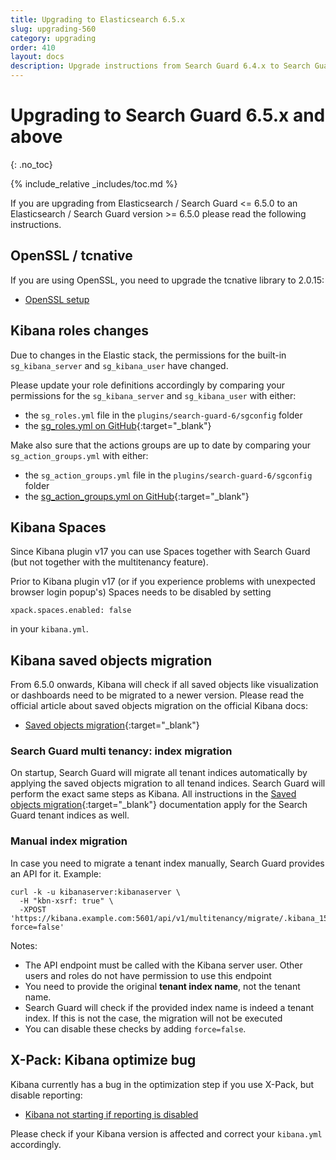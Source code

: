 ```yaml
---
title: Upgrading to Elasticsearch 6.5.x
slug: upgrading-560
category: upgrading
order: 410
layout: docs
description: Upgrade instructions from Search Guard 6.4.x to Search Guard 6.5.x
---
```

<!---
Copryight 2017 floragunn GmbH
-->

# Upgrading to Search Guard 6.5.x and above
{: .no_toc}

{% include_relative _includes/toc.md %}

If you are upgrading from Elasticsearch / Search Guard <= 6.5.0 to an Elasticsearch / Search Guard version >= 6.5.0 please read the following instructions.

## OpenSSL / tcnative

If you are using OpenSSL, you need to upgrade the tcnative library to 2.0.15:

* [OpenSSL setup](tls_openssl.md)


## Kibana roles changes

Due to changes in the Elastic stack, the permissions for the built-in `sg_kibana_server` and `sg_kibana_user` have changed.

Please update your role definitions accordingly by comparing your permissions for the `sg_kibana_server` and `sg_kibana_user` with either:

* the `sg_roles.yml` file in the `plugins/search-guard-6/sgconfig` folder
* the [sg_roles.yml on GitHub](https://github.com/floragunncom/search-guard/blob/13e90b17509e95413e85ea67d2cf105935204dac/sgconfig/sg_roles.yml){:target="_blank"}

Make also sure that the actions groups are up to date by comparing your `sg_action_groups.yml` with either:

* the `sg_action_groups.yml` file in the `plugins/search-guard-6/sgconfig` folder
* the [sg_action_groups.yml on GitHub](https://github.com/floragunncom/search-guard/blob/13e90b17509e95413e85ea67d2cf105935204dac/sgconfig/sg_action_groups.yml){:target="_blank"}


## Kibana Spaces

Since Kibana plugin v17 you can use Spaces together with Search Guard (but not together with the multitenancy feature).

Prior to Kibana plugin v17 (or if you experience problems with unexpected browser login popup's) Spaces needs to be disabled by setting

```
xpack.spaces.enabled: false
```

in your `kibana.yml`.

## Kibana saved objects migration

From 6.5.0 onwards, Kibana will check if all saved objects like visualization or dashboards need to be migrated to a newer version. Please read the official article about saved objects migration on the official Kibana docs:

* [Saved objects migration](https://www.elastic.co/guide/en/kibana/current/upgrade-migrations.html){:target="_blank"}  

### Search Guard multi tenancy: index migration

On startup, Search Guard will migrate all tenant indices automatically by applying the saved objects migration to all tenand indices. Search Guard will perform the exact same steps as Kibana. All instructions in the [Saved objects migration](https://www.elastic.co/guide/en/kibana/current/upgrade-migrations.html){:target="_blank"} documentation apply for the Search Guard tenant indices as well. 

### Manual index migration

In case you need to migrate a tenant index manually, Search Guard provides an API for it. Example:

```
curl -k -u kibanaserver:kibanaserver \
  -H "kbn-xsrf: true" \
  -XPOST 'https://kibana.example.com:5601/api/v1/multitenancy/migrate/.kibana_1592542611_humanresources?force=false'
```

Notes:

* The API endpoint must be called with the Kibana server user. Other users and roles do not have permission to use this endpoint
* You need to provide the original **tenant index name**, not the tenant name. 
* Search Guard will check if the provided index name is indeed a tenant index. If this is not the case, the migration will not be executed
* You can disable these checks by adding `force=false`.

## X-Pack: Kibana optimize bug

Kibana currently has a bug in the optimization step if you use X-Pack, but disable reporting:

* [Kibana not starting if reporting is disabled](https://github.com/elastic/kibana/issues/25728)

Please check if your Kibana version is affected and correct your `kibana.yml` accordingly.




